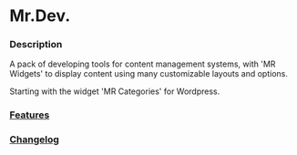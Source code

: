 # Mr.Dev.
### Description
A pack of developing tools for content management systems, with 'MR Widgets' to display content using many customizable layouts and options.

Starting with the widget 'MR Categories' for Wordpress.


### [Features](https://marcosrego.com/en/web-en/mrplugins-features/)


### [Changelog](https://github.com/marcosrego-web/mrdev/releases)

